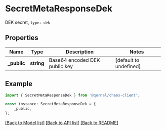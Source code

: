 # SecretMetaResponseDek

DEK secret, `type: dek`

## Properties

Name | Type | Description | Notes
------------ | ------------- | ------------- | -------------
**_public** | **string** | Base64 encoded DEK public key | [default to undefined]

## Example

```typescript
import { SecretMetaResponseDek } from '@qernal/chaos-client';

const instance: SecretMetaResponseDek = {
    _public,
};
```

[[Back to Model list]](../README.md#documentation-for-models) [[Back to API list]](../README.md#documentation-for-api-endpoints) [[Back to README]](../README.md)
